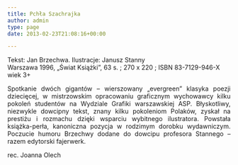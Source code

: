 ```yaml
---
title: Pchła Szachrajka
author: admin
type: page
date: 2013-02-23T21:08:16+00:00

---
```

<p style="text-align: justify;">
  Tekst: Jan Brzechwa. Ilustracje: Janusz Stanny<br /> Warszawa 1996, „Świat Książki”, 63 s. ; 270 x 220 ; ISBN 83-7129-946-X<br /> wiek 3+
</p>

<p style="text-align: justify;">
  Spotkanie dwóch gigantów – wierszowany „evergreen” klasyka poezji dziecięcej, w mistrzowskim opracowaniu graficznym wychowawcy kilku pokoleń studentów na Wydziale Grafiki warszawskiej ASP. Błyskotliwy, niezwykle dowcipny tekst, znany kilku pokoleniom Polaków, zyskał na prestiżu i rozmachu dzięki wsparciu wybitnego ilustratora. Powstała książka-perła, kanoniczna pozycja w rodzimym dorobku wydawniczym. Poczucie humoru Brzechwy dodane do dowcipu profesora Stannego – razem edytorski fajerwerk.
</p>

<p style="text-align: justify;">
  rec. Joanna Olech
</p>